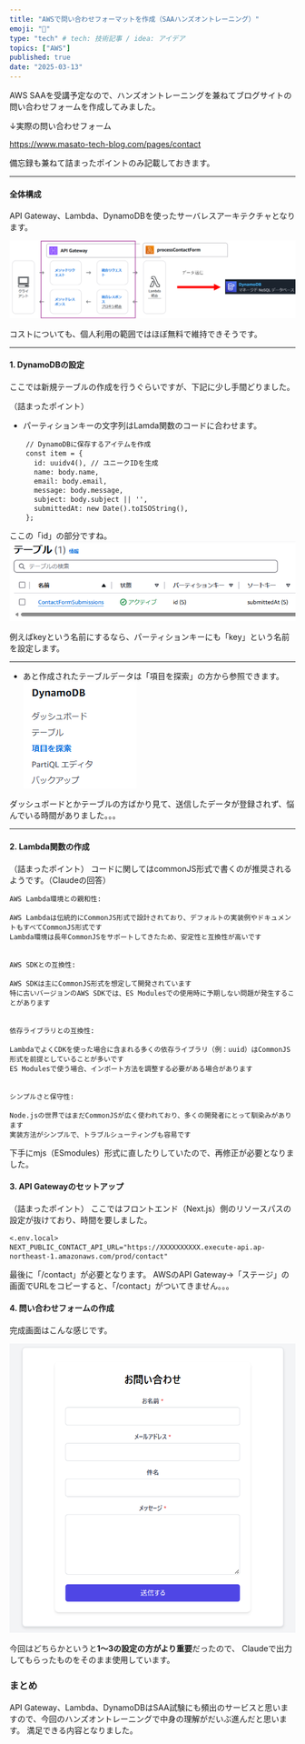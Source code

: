 ```yaml
---
title: "AWSで問い合わせフォーマットを作成（SAAハンズオントレーニング）"
emoji: "🎉"
type: "tech" # tech: 技術記事 / idea: アイデア
topics: ["AWS"]
published: true
date: "2025-03-13"
---
```

AWS SAAを受講予定なので、ハンズオントレーニングを兼ねてブログサイトの問い合わせフォームを作成してみました。

↓実際の問い合わせフォーム

https://www.masato-tech-blog.com/pages/contact

備忘録も兼ねて詰まったポイントのみ記載しておきます。

---
#### 全体構成

API Gateway、Lambda、DynamoDBを使ったサーバレスアーキテクチャとなります。

![alt text](/images/49aef95c1253c2/image-2.png)

コストについても、個人利用の範囲ではほぼ無料で維持できそうです。


---

#### 1. DynamoDBの設定
ここでは新規テーブルの作成を行うぐらいですが、下記に少し手間どりました。

（詰まったポイント）
- パーティションキーの文字列はLamda関数のコードに合わせます。

~~~
    // DynamoDBに保存するアイテムを作成
    const item = {
      id: uuidv4(), // ユニークIDを生成
      name: body.name,
      email: body.email,
      message: body.message,
      subject: body.subject || '',
      submittedAt: new Date().toISOString(),
    };
~~~

ここの「id」の部分ですね。
![alt text](/images/49aef95c1253c2/image.png)

例えばkeyという名前にするなら、パーティションキーにも「key」という名前を設定します。

---

- あと作成されたテーブルデータは「項目を探索」の方から参照できます。
![alt text](/images/49aef95c1253c2/image-1.png)

ダッシュボードとかテーブルの方ばかり見て、送信したデータが登録されず、悩んでいる時間がありました。。。

---

#### 2. Lambda関数の作成
（詰まったポイント）
コードに関してはcommonJS形式で書くのが推奨されるようです。（Claudeの回答）

~~~
AWS Lambda環境との親和性:

AWS Lambdaは伝統的にCommonJS形式で設計されており、デフォルトの実装例やドキュメントもすべてCommonJS形式です
Lambda環境は長年CommonJSをサポートしてきたため、安定性と互換性が高いです


AWS SDKとの互換性:

AWS SDKは主にCommonJS形式を想定して開発されています
特に古いバージョンのAWS SDKでは、ES Modulesでの使用時に予期しない問題が発生することがあります


依存ライブラリとの互換性:

LambdaでよくCDKを使った場合に含まれる多くの依存ライブラリ（例：uuid）はCommonJS形式を前提としていることが多いです
ES Modulesで使う場合、インポート方法を調整する必要がある場合があります


シンプルさと保守性:

Node.jsの世界ではまだCommonJSが広く使われており、多くの開発者にとって馴染みがあります
実装方法がシンプルで、トラブルシューティングも容易です
~~~

下手にmjs（ESmodules）形式に直したりしていたので、再修正が必要となりました。

#### 3. API Gatewayのセットアップ
（詰まったポイント）
ここではフロントエンド（Next.js）側のリソースパスの設定が抜けており、時間を要しました。

~~~
<.env.local>
NEXT_PUBLIC_CONTACT_API_URL="https://XXXXXXXXXX.execute-api.ap-northeast-1.amazonaws.com/prod/contact"
~~~

最後に「/contact」が必要となります。
AWSのAPI Gateway→「ステージ」の画面でURLをコピーすると、「/contact」がついてきません。。。


#### 4. 問い合わせフォームの作成

完成画面はこんな感じです。

![alt text](/images/49aef95c1253c2/image4.png)

今回はどちらかというと**1～3の設定の方がより重要**だったので、
Claudeで出力してもらったものをそのまま使用しています。


### まとめ
API Gateway、Lambda、DynamoDBはSAA試験にも頻出のサービスと思いますので、今回のハンズオントレーニングで中身の理解がだいぶ進んだと思います。
満足できる内容となりました。